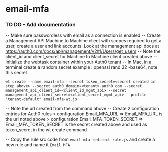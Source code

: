 # email-mfa


### TO DO - Add documentation

-- Make sure passwordless with email as a connection is enabled
-- Create a Management API Machine to Machine client with scopes required to get a user, create a user and link accounts. Look at the management api docs at https://auth0.com/docs/api/management/v2#!/Users/get_users
-- Note the client_id and client_secret for Machine to Machine client created above
-- Initialize the webtask container within your Auth0 tenant
-- In Mac, in a terminal create a random secret example : openssl rand 32 -base64, note this secret


```
wt create --name email-mfa --secret token_secret=<secret created in step above> --secret auth0_domain=<tenant>.auth0.com --secret management_api_client_id=<client_id_mgmt_api> --secret management_api_client_secret=<client_secret_mgmt_api> --profile "tenant-default" email-mfa-wt.js
```

-- Note the url created from the command above
-- Create 2 configuration entries for Auth0 rules
    > configuration.Email_MFA_URL => Email_MFA_URL is the url noted above
    > configuration.Email_MFA_TOKEN_SECRET => Email_MFA_TOKEN_SECRET is the secret created above and used as token_secret in the wt create command

-- Copy the rule src code from `email-mfa-redirect-rule.js` and create a new rule and name it `Email MFA`
